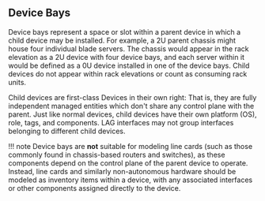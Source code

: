 ## Device Bays

Device bays represent a space or slot within a parent device in which a child device may be installed. For example, a 2U parent chassis might house four individual blade servers. The chassis would appear in the rack elevation as a 2U device with four device bays, and each server within it would be defined as a 0U device installed in one of the device bays. Child devices do not appear within rack elevations or count as consuming rack units.

Child devices are first-class Devices in their own right: That is, they are fully independent managed entities which don't share any control plane with the parent.  Just like normal devices, child devices have their own platform (OS), role, tags, and components.  LAG interfaces may not group interfaces belonging to different child devices.

!!! note
    Device bays are **not** suitable for modeling line cards (such as those commonly found in chassis-based routers and switches), as these components depend on the control plane of the parent device to operate. Instead, line cards and similarly non-autonomous hardware should be modeled as inventory items within a device, with any associated interfaces or other components assigned directly to the device.
